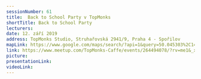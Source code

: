 ```yaml
---
sessionNumber: 61
title:  Back to School Party v TopMonks
shortTitle: Back to School Party
lecturers: 
date: 12. září 2019
address: TopMonks Studio, Struhařovská 2941/9, Praha 4 - Spořilov
mapLink: https://www.google.com/maps/search/?api=1&query=50.045303%2C14.491339
link: https://www.meetup.com/TopMonks-Caffe/events/264494078/?rv=me1&_xtd=gatlbWFpbF9jbGlja9oAJDM0Mzc0ZTIzLWNlMjctNDZiMC05NTA1LWY4ZjNiOTBkOThhZA
picture:
presentationLink:
videoLink:
---
```

